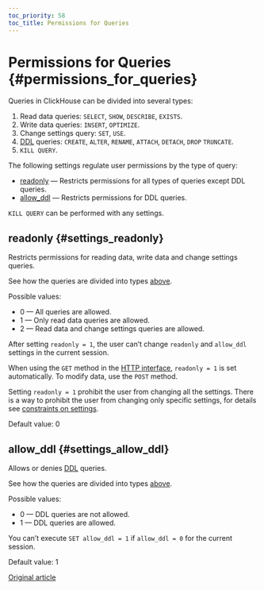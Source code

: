 ```yaml
---
toc_priority: 58
toc_title: Permissions for Queries
---
```


# Permissions for Queries {#permissions_for_queries}

Queries in ClickHouse can be divided into several types:

1.  Read data queries: `SELECT`, `SHOW`, `DESCRIBE`, `EXISTS`.
2.  Write data queries: `INSERT`, `OPTIMIZE`.
3.  Change settings query: `SET`, `USE`.
4.  [DDL](https://en.wikipedia.org/wiki/Data_definition_language) queries: `CREATE`, `ALTER`, `RENAME`, `ATTACH`, `DETACH`, `DROP` `TRUNCATE`.
5.  `KILL QUERY`.

The following settings regulate user permissions by the type of query:

-   [readonly](#settings_readonly) — Restricts permissions for all types of queries except DDL queries.
-   [allow\_ddl](#settings_allow_ddl) — Restricts permissions for DDL queries.

`KILL QUERY` can be performed with any settings.

## readonly {#settings_readonly}

Restricts permissions for reading data, write data and change settings queries.

See how the queries are divided into types [above](#permissions_for_queries).

Possible values:

-   0 — All queries are allowed.
-   1 — Only read data queries are allowed.
-   2 — Read data and change settings queries are allowed.

After setting `readonly = 1`, the user can’t change `readonly` and `allow_ddl` settings in the current session.

When using the `GET` method in the [HTTP interface](../../interfaces/http.md), `readonly = 1` is set automatically. To modify data, use the `POST` method.

Setting `readonly = 1` prohibit the user from changing all the settings. There is a way to prohibit the user
from changing only specific settings, for details see [constraints on settings](../../operations/settings/constraints-on-settings.md).

Default value: 0

## allow\_ddl {#settings_allow_ddl}

Allows or denies [DDL](https://en.wikipedia.org/wiki/Data_definition_language) queries.

See how the queries are divided into types [above](#permissions_for_queries).

Possible values:

-   0 — DDL queries are not allowed.
-   1 — DDL queries are allowed.

You can’t execute `SET allow_ddl = 1` if `allow_ddl = 0` for the current session.

Default value: 1

[Original article](https://clickhouse.tech/docs/en/operations/settings/permissions_for_queries/) <!--hide-->
